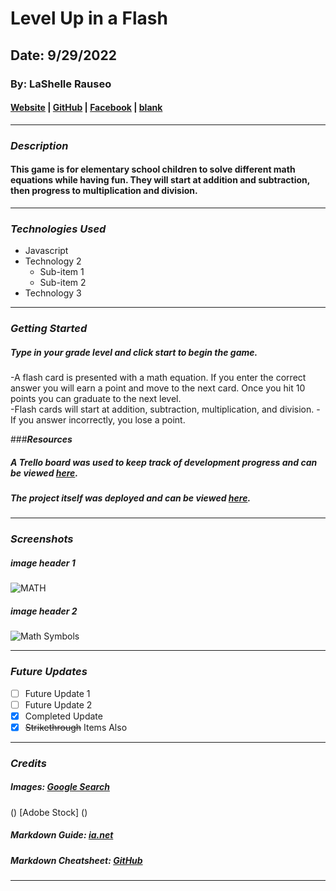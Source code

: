 # Level Up in a Flash

## Date: 9/29/2022

### By: LaShelle Rauseo

#### [Website]() | [GitHub](https://github.com/lnicole3) | [Facebook]() | [blank]()

---

### **_Description_**

#### This game is for elementary school children to solve different math equations while having fun. They will start at addition and subtraction, then progress to multiplication and division.

---

### **_Technologies Used_**

- Javascript
- Technology 2
  - Sub-item 1
  - Sub-item 2
- Technology 3

---

### **_Getting Started_**

##### Type in your grade level and click start to begin the game.

-A flash card is presented with a math equation. If you enter the correct answer you will earn a point and move to the next card. Once you hit 10 points you can graduate to the next level.  
-Flash cards will start at addition, subtraction, multiplication, and division.
-If you answer incorrectly, you lose a point.

###**_Resources_**

##### A Trello board was used to keep track of development progress and can be viewed [here](https://trello.com/invite/b/pTyj4Yxi/a03ddbb62c194f2d7350257f72b04b66/math-flashcards-project).

##### The project itself was deployed and can be viewed [here](URL).

---

### **_Screenshots_**

##### image header 1

![MATH](https://img.freepik.com/free-vector/cartoon-math-word-with-math-symbols_1308-97111.jpg?w=996&t=st=1664764847~exp=1664765447~hmac=8bf04e43aac97040f3c9d500ef7bd985be78cd060e70b53477c240bcca2e28fd)

##### image header 2

![Math Symbols](https://as2.ftcdn.net/v2/jpg/03/16/51/69/1000_F_316516973_azxa0i6q6XGu3yFDgWQGfikBMyF0Isdj.jpg)

---

### **_Future Updates_**

- [ ] Future Update 1
- [ ] Future Update 2
- [x] Completed Update
- [x] ~~Strikethrough~~ Items Also

---

### **_Credits_**

##### Images: [Google Search](https://www.google.com/search?q=clipart+math+cartoon&tbm=isch&hl=en&sa=X&ved=2ahUKEwjAm6SRhMP6AhVQFVMKHVk7CpMQrNwCKAB6BQgBEJ8C&biw=1304&bih=891#imgrc=a0i4ZAv1zpoXQM)

()
[Adobe Stock]
()

##### Markdown Guide: [ia.net](https://ia.net/writer/support/general/markdown-guide)

##### Markdown Cheatsheet: [GitHub](https://guides.github.com/pdfs/markdown-cheatsheet-online.pdf)

---
